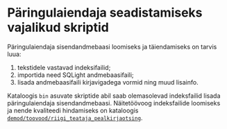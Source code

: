 # Päringulaiendaja seadistamiseks vajalikud skriptid

Päringulaiendaja sisendandmebaasi loomiseks ja täiendamiseks on tarvis luua:

1. tekstidele vastavad indeksifailid;
2. importida need SQLight andmebaasifaili;
3. lisada andmebaasifaili kirjavigadega vormid ning muud lisainfo.

Kataloogis `bin` asuvate skriptide abil saab olemasolevad indeksfailid lisada päringulaiendaja sisendandmebaasi. Näitetöövoog indeksfailide loomiseks ja nende kvaliteedi hindamiseks on kataloogis [`demod/toovood/riigi_teataja_pealkirjaotsing`](../../demod/toovood/riigi_teataja_pealkirjaotsing). 